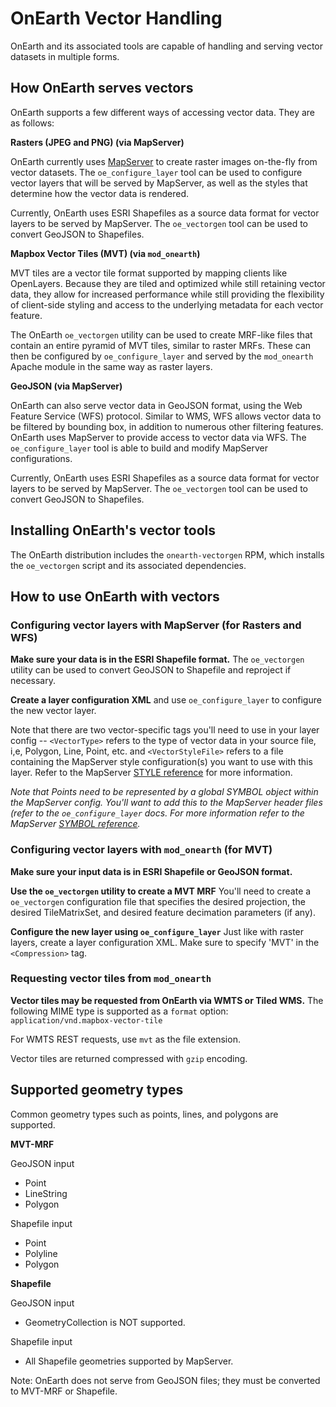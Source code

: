 # OnEarth Vector Handling

 OnEarth and its associated tools are capable of handling and serving vector datasets in multiple forms.

## How OnEarth serves vectors
OnEarth supports a few different ways of accessing vector data. They are as follows:

**Rasters (JPEG and PNG) (via MapServer)**

OnEarth currently uses [MapServer](http://mapserver.org) to create raster images on-the-fly from vector datasets. The `oe_configure_layer` tool can be used to configure vector layers that will be served by MapServer, as well as the styles that determine how the vector data is rendered.

Currently, OnEarth uses ESRI Shapefiles as a source data format for vector layers to be served by MapServer. The `oe_vectorgen` tool can be used to convert GeoJSON to Shapefiles.

**Mapbox Vector Tiles (MVT) (via `mod_onearth`)**

MVT tiles are a vector tile format supported by mapping clients like OpenLayers. Because they are tiled and optimized while still retaining vector data, they allow for increased performance while still providing the flexibility of client-side styling and access to the underlying metadata for each vector feature.

The OnEarth `oe_vectorgen` utility can be used to create MRF-like files that contain an entire pyramid of MVT tiles, similar to raster MRFs. These can then be configured by `oe_configure_layer` and served by the `mod_onearth` Apache module in the same way as raster layers.

**GeoJSON (via MapServer)**

OnEarth can also serve vector data in GeoJSON format, using the Web Feature Service (WFS) protocol. Similar to WMS, WFS allows vector data to be filtered by bounding box, in addition to numerous other filtering features. OnEarth uses MapServer to provide access to vector data via WFS. The `oe_configure_layer` tool is able to build and modify MapServer configurations.

Currently, OnEarth uses ESRI Shapefiles as a source data format for vector layers to be served by MapServer. The `oe_vectorgen` tool can be used to convert GeoJSON to Shapefiles.

## Installing OnEarth's vector tools
The OnEarth distribution includes the `onearth-vectorgen` RPM, which installs the `oe_vectorgen` script and its associated dependencies.

## How to use OnEarth with vectors

### Configuring vector layers with MapServer (for Rasters and WFS)

**Make sure your data is in the ESRI Shapefile format.** The `oe_vectorgen` utility can be used to convert GeoJSON to Shapefile and reproject if necessary.

**Create a layer configuration XML** and use `oe_configure_layer` to configure the new vector layer. 

Note that there are two vector-specific tags you'll need to use in your layer config -- `<VectorType>` refers to the type of vector data in your source file, i,e, Polygon, Line, Point, etc. and `<VectorStyleFile>` refers to a file containing the MapServer style configuration(s) you want to use with this layer. Refer to the MapServer [STYLE reference](http://mapserver.org/mapfile/style.html) for more information. 

*Note that Points need to be represented by a global SYMBOL object within the MapServer config. You'll want to add this to the MapServer header files (refer to the `oe_configure_layer` docs. For more information refer to the MapServer [SYMBOL reference](http://mapserver.org/mapfile/symbol.html).*


### Configuring vector layers with `mod_onearth` (for MVT)
**Make sure your input data is in ESRI Shapefile or GeoJSON format.**

**Use the `oe_vectorgen` utility to create a MVT MRF** You'll need to create a `oe_vectorgen` configuration file that specifies the desired projection, the desired TileMatrixSet, and desired feature decimation parameters (if any).

**Configure the new layer using `oe_configure_layer`** Just like with raster layers, create a layer configuration XML. Make sure to specify 'MVT' in the `<Compression>` tag. 

### Requesting vector tiles from `mod_onearth`
**Vector tiles may be requested from OnEarth via WMTS or Tiled WMS.** The following MIME type is supported as a `format` option: `application/vnd.mapbox-vector-tile`

For WMTS REST requests, use `mvt` as the file extension.

Vector tiles are returned compressed with `gzip` encoding.

## Supported geometry types
Common geometry types such as points, lines, and polygons are supported.

**MVT-MRF**

GeoJSON input

* Point
* LineString
* Polygon

Shapefile input

* Point
* Polyline
* Polygon

**Shapefile**

GeoJSON input

* GeometryCollection is NOT supported.

Shapefile input

* All Shapefile geometries supported by MapServer.

Note: OnEarth does not serve from GeoJSON files; they must be converted to MVT-MRF or Shapefile.


